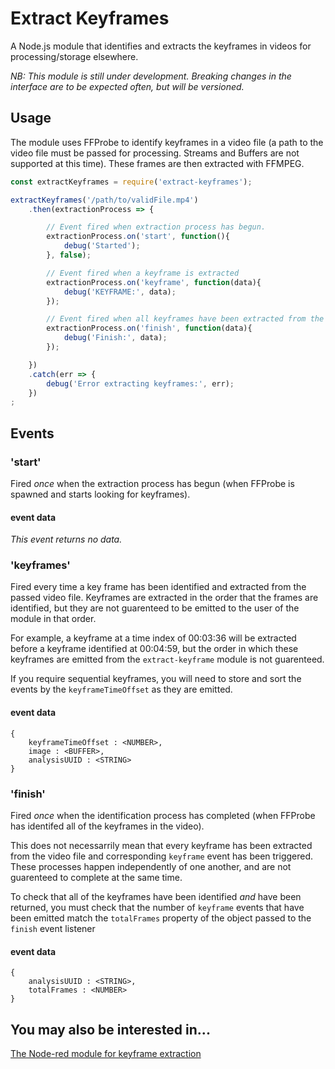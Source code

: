 # Extract Keyframes

A Node.js module that identifies and extracts the keyframes in videos for processing/storage elsewhere.

*NB:* _This module is still under development. Breaking changes in the interface are to be expected often, but will be versioned._

## Usage

The module uses FFProbe to identify keyframes in a video file (a path to the video file must be passed for processing. Streams and Buffers are not supported at this time). These frames are then extracted with FFMPEG.

```JavaScript
const extractKeyframes = require('extract-keyframes');

extractKeyframes('/path/to/validFile.mp4')
	.then(extractionProcess => {

		// Event fired when extraction process has begun.
		extractionProcess.on('start', function(){
			debug('Started');
		}, false);

		// Event fired when a keyframe is extracted
		extractionProcess.on('keyframe', function(data){
			debug('KEYFRAME:', data);
		});

		// Event fired when all keyframes have been extracted from the video
		extractionProcess.on('finish', function(data){
			debug('Finish:', data);
		});

	})
	.catch(err => {
		debug('Error extracting keyframes:', err);
	})
;
```

## Events

### 'start'

Fired _once_ when the extraction process has begun (when FFProbe is spawned and starts looking for keyframes).

#### event data
*This event returns no data.*

### 'keyframes'

Fired every time a key frame has been identified and extracted from the passed video file. Keyframes are extracted in the order that the frames are identified, but they are not guarenteed to be emitted to the user of the module in that order. 

For example, a keyframe at a time index of 00:03:36 will be extracted before a keyframe identified at 00:04:59, but the order in which these keyframes are emitted from the `extract-keyframe` module is not guarenteed.

If you require sequential keyframes, you will need to store and sort the events by the `keyframeTimeOffset` as they are emitted.

#### event data

```
{
	keyframeTimeOffset : <NUMBER>,
	image : <BUFFER>,
	analysisUUID : <STRING>
}
```

### 'finish'

Fired _once_ when the identification process has completed (when FFProbe has identifed all of the keyframes in the video). 

This does not necessarrily mean that every keyframe has been extracted from the video file and corresponding `keyframe` event has been triggered. These processes happen independently of one another, and are not guarenteed to complete at the same time. 

To check that all of the keyframes have been identified _and_ have been returned, you must check that the number of `keyframe` events that have been emitted match the `totalFrames` property of the object passed to the `finish` event listener

#### event data

```
{
	analysisUUID : <STRING>,
	totalFrames : <NUMBER>
}
```

## You may also be interested in...

[The Node-red module for keyframe extraction](https://github.com/seanmtracey/node-red-contrib-extract-keyframes)
